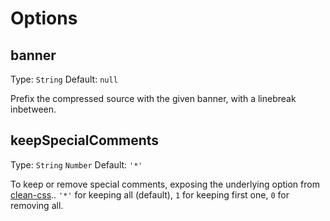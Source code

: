# Options

## banner

Type: `String`
Default: `null`

Prefix the compressed source with the given banner, with a linebreak inbetween.

## keepSpecialComments

Type: `String` `Number`
Default: `'*'`

To keep or remove special comments, exposing the underlying option from [clean-css](https://github.com/GoalSmashers/clean-css).. `'*'` for keeping all (default), `1` for keeping first one, `0` for removing all.